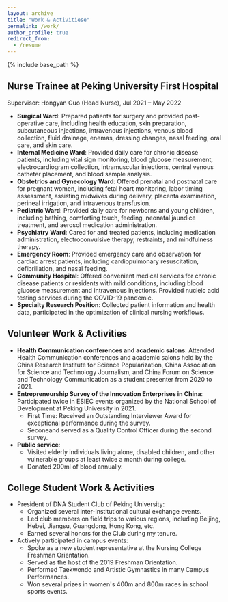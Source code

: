 ```yaml
---
layout: archive
title: "Work & Activitiese"
permalink: /work/
author_profile: true
redirect_from:
  - /resume
---
```


{% include base_path %}

Nurse Trainee at Peking University First Hospital
-----
Supervisor: Hongyan Guo (Head Nurse), Jul 2021 – May 2022
* **Surgical Ward**: Prepared patients for surgery and provided post-operative care, including health education, skin preparation, subcutaneous injections, intravenous injections, venous blood collection, fluid drainage, enemas, dressing changes, nasal feeding, oral care, and skin care.
* **Internal Medicine Ward**: Provided daily care for chronic disease patients, including vital sign monitoring, blood glucose measurement, electrocardiogram collection, intramuscular injections, central venous catheter placement, and blood sample analysis.
* **Obstetrics and Gynecology Ward**: Offered prenatal and postnatal care for pregnant women, including fetal heart monitoring, labor timing assessment, assisting midwives during delivery, placenta examination, perineal irrigation, and intravenous transfusion.
* **Pediatric Ward**: Provided daily care for newborns and young children, including bathing, comforting touch, feeding, neonatal jaundice treatment, and aerosol medication administration.
* **Psychiatry Ward**: Cared for and treated patients, including medication administration, electroconvulsive therapy, restraints, and mindfulness therapy.
* **Emergency Room**: Provided emergency care and observation for cardiac arrest patients, including cardiopulmonary resuscitation, defibrillation, and nasal feeding.
* **Community Hospital**: Offered convenient medical services for chronic disease patients or residents with mild conditions, including blood glucose measurement and intravenous injections. Provided nucleic acid testing services during the COVID-19 pandemic.
* **Specialty Research Position**: Collected patient information and health data, participated in the optimization of clinical nursing workflows.

Volunteer Work & Activities
-----
* **Health Communication conferences and academic salons**: Attended Health Communication conferences and academic salons held by the China Research Institute for Science Popularization, China Association for Science and Technology Journalism, and China Forum on Science and Technology Communication as a student presenter from 2020 to 2021.
* **Entrepreneurship Survey of the Innovation Enterprises in China**: Participated twice in ESIEC events organized by the National School of Development at Peking University in 2021. 
  * First Time: Received an Outstanding Interviewer Award for exceptional performance during the survey.
  * Seconeand served as a Quality Control Officer during the second survey.
* **Public service**: 
  * Visited elderly individuals living alone, disabled children, and other vulnerable groups at least twice a month during college.
  * Donated 200ml of blood annually.

College Student Work & Activities
-----
* President of DNA Student Club of Peking University:
  * Organized several inter-institutional cultural exchange events.
  * Led club members on field trips to various regions, including Beijing, Hebei, Jiangsu, Guangdong, Hong Kong, etc.
  * Earned several honors for the Club during my tenure.
* Actively participated in campus events:
  * Spoke as a new student representative at the Nursing College Freshman Orientation.
  * Served as the host of the 2019 Freshman Orientation.
  * Performed Taekwondo and Artistic Gymnastics in many Campus Performances.
  * Won several prizes in women's 400m and 800m races in school sports events.

